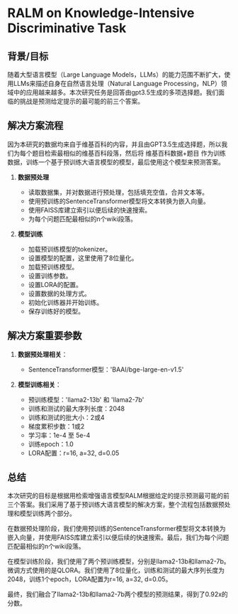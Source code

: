 # RALM on Knowledge-Intensive Discriminative Task

## 背景/目标

随着大型语言模型（Large Language Models，LLMs）的能力范围不断扩大，使用LLMs来描述自身在自然语言处理（Natural Language Processing，NLP）领域中的应用越来越多。本次研究任务是回答由gpt3.5生成的多项选择题。我们面临的挑战是预测给定提示的最可能的前三个答案。

## 解决方案流程

因为本研究的数据均来自于维基百科的内容，并且由GPT3.5生成选择题，所以我们为每个题目检索最相似的维基百科段落，然后将 维基百科数据+题目 作为训练数据，训练一个基于预训练大语言模型的模型，最后使用这个模型来预测答案。

1. **数据预处理**
    - 读取数据集，并对数据进行预处理，包括填充空值，合并文本等。
    - 使用预训练的SentenceTransformer模型将文本转换为嵌入向量。
    - 使用FAISS库建立索引以便后续的快速搜索。
    - 为每个问题匹配最相似的n个wiki段落。
    
2. **模型训练**
    - 加载预训练模型的tokenizer。
    - 设置模型的配置，这里使用了8位量化。
    - 加载预训练模型。
    - 设置训练参数。
    - 设置LORA的配置。
    - 设置数据的处理方式。
    - 初始化训练器并开始训练。
    - 保存训练好的模型。

## 解决方案重要参数

1. **数据预处理相关**：
    - SentenceTransformer模型：'BAAI/bge-large-en-v1.5'

2. **模型训练相关**：
    - 预训练模型：'llama2-13b' 和 'llama2-7b'
    - 训练和测试的最大序列长度：2048
    - 训练和测试的批大小：2或4
    - 梯度累积步数：1或2
    - 学习率：1e-4 至 5e-4
    - 训练epoch：1.0
    - LORA配置：r=16, a=32, d=0.05

## 总结

本次研究的目标是根据用检索增强语言模型RALM根据给定的提示预测最可能的前三个答案。我们采用了基于预训练大语言模型的解决方案，整个流程包括数据预处理和模型训练两个部分。

在数据预处理阶段，我们使用预训练的SentenceTransformer模型将文本转换为嵌入向量，并使用FAISS库建立索引以便后续的快速搜索。最后，我们为每个问题匹配最相似的n个wiki段落。

在模型训练阶段，我们使用了两个预训练模型，分别是llama2-13b和llama2-7b。微调方式使用的是QLORA。我们使用了8位量化，训练和测试的最大序列长度为2048，训练1个epoch，LORA配置为r=16, a=32, d=0.05。

最终，我们融合了llama2-13b和llama2-7b两个模型的预测结果，得到了0.92x的分数。
